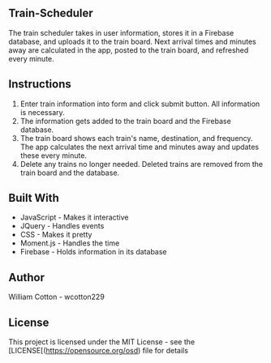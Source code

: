 ## Train-Scheduler

The train scheduler takes in user information, stores it in a Firebase database, and uploads it to the train board. Next arrival times and minutes away are calculated in the app, posted to the train board, and refreshed every minute.

## Instructions

1. Enter train information into form and click submit button. All information is necessary.
2. The information gets added to the train board and the Firebase database.
3. The train board shows each train's name, destination, and frequency. The app calculates the next arrival time and minutes away and updates these every minute.
4. Delete any trains no longer needed. Deleted trains are removed from the train board and the database.

## Built With

* JavaScript - Makes it interactive
* JQuery - Handles events
* CSS - Makes it pretty
* Moment.js - Handles the time
* Firebase - Holds information in its database

## Author

William Cotton - wcotton229

## License

This project is licensed under the MIT License - see the [LICENSE[(https://opensource.org/osd) file for details
